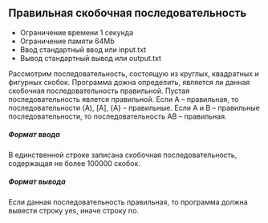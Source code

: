 ## Правильная скобочная последовательность
* Ограничение времени	1 секунда
* Ограничение памяти	64Mb
* Ввод	стандартный ввод или input.txt
* Вывод	стандартный вывод или output.txt

Рассмотрим последовательность, состоящую из круглых, квадратных и фигурных скобок. Программа дожна определить, является ли данная скобочная последовательность правильной. Пустая последовательность явлется правильной. Если A – правильная, то последовательности (A), [A], {A} – правильные. Если A и B – правильные последовательности, то последовательность AB – правильная.

##### Формат ввода
В единственной строке записана скобочная последовательность, содержащая не более 100000 скобок.

##### Формат вывода
Если данная последовательность правильная, то программа должна вывести строку yes, иначе строку no.